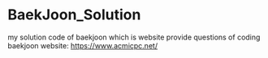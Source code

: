 # BaekJoon_Solution
my solution code of baekjoon which is website provide questions of coding baekjoon
website: https://www.acmicpc.net/
